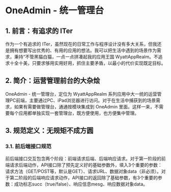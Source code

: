 # OneAdmin - 统一管理台

## 1. 前言：有追求的 ITer

作为一个有追求的 ITer，虽然现在的日常工作与程序设计没有多大关系，但我还是拥有想要写出优秀的、有用的应用的想法。我可以把生活中遇到的场景作为需求，秉持“不管黑猫白猫，一点一点拼凑起我的应用王国 WyattAppRealm。不追求十全十美，只要求够用实用好用，抓住主要矛盾，以最小的代价实现既定目标。

## 2. 简介：运营管理前台的大杂烩

OneAdmin - 统一管理台，定位为 WyattAppRealm 系列应用中大一统的运营管理PC前端，主要通过PC、iPad浏览器进行访问。对于在生活中捕获到的场景需求，如果有需要做管理台，通通按模块集成到 OneAdmin 里面。这样一来，不需要每个应用都单独实现一套管理台，既方便使用，也方便集中管理。

## 3. 规范定义：无规矩不成方圆

### 3.1. 前后端接口规范

前后端接口交互包含两个阶段：前端请求后端、后端响应请求。对于第一阶段的前端请求后端动作，API接口除了预先定义好的基础参数外，填入3个重要的参数：请求方法（GET/POST等，默认是GET）、请求URL、数据对象data（非必须）。对于第二阶段的后端响应请求动作，API接口的返回除了基础参数，有3个重要的参数：成功标志succ（true/false）、响应信息mesg、响应数据对象data。